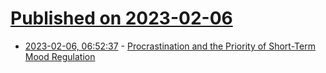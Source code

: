 # [Published on 2023-02-06](index.md)

* [2023-02-06, 06:52:37](https://news.ycombinator.com/item?id=34674171) - [Procrastination and the Priority of Short-Term Mood Regulation](https://compass.onlinelibrary.wiley.com/doi/abs/10.1111/spc3.12011)
